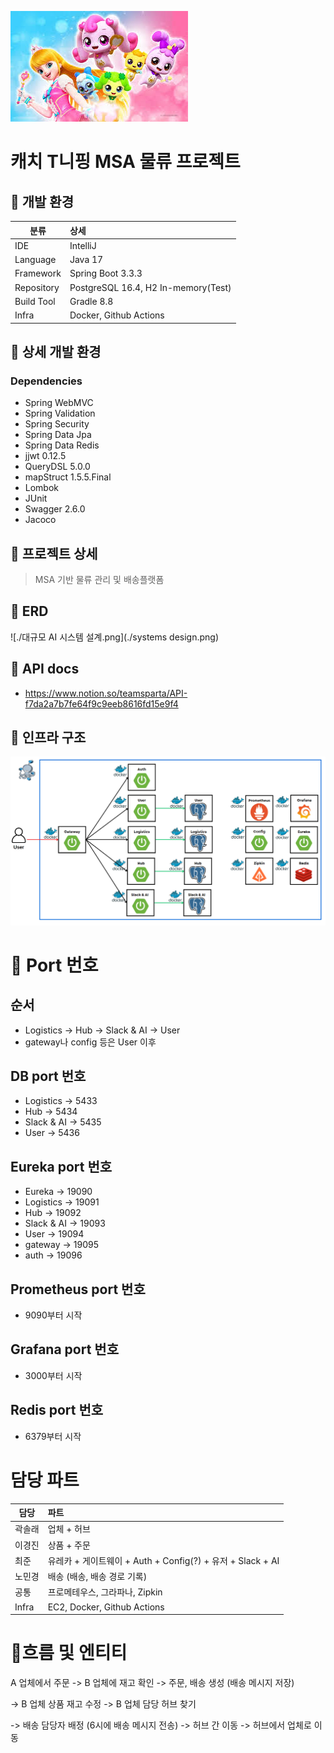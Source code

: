 ![](./t.jpg)
# 캐치 T니핑 MSA 물류 프로젝트


## 🐹 개발 환경

| 분류         | 상세                                  |
|------------|:------------------------------------|
| IDE        | IntelliJ                            |
| Language   | Java 17                             |
| Framework  | Spring Boot 3.3.3                   |
| Repository | PostgreSQL 16.4, H2 In-memory(Test) |
| Build Tool | Gradle 8.8                          |
| Infra      | Docker, Github Actions              |

## 👻 상세 개발 환경

### Dependencies

- Spring WebMVC
- Spring Validation
- Spring Security
- Spring Data Jpa
- Spring Data Redis
- jjwt 0.12.5
- QueryDSL 5.0.0
- mapStruct 1.5.5.Final
- Lombok
- JUnit
- Swagger 2.6.0
- Jacoco

## 🐰 프로젝트 상세

> MSA 기반 물류 관리 및 배송플랫폼

## 🐳 ERD

![./대규모 AI 시스템 설계.png](./systems design.png)

## 🐙 API docs

- https://www.notion.so/teamsparta/API-f7da2a7b7fe64f9c9eeb8616fd15e9f4

## 🐬 인프라 구조
![인프라 설계서.png](infra.png)

# 🔢 Port 번호

## 순서
- Logistics → Hub → Slack & AI → User
- gateway나 config 등은 User 이후

## DB port 번호
- Logistics → 5433
- Hub → 5434
- Slack & AI → 5435
- User → 5436

## Eureka port 번호
- Eureka → 19090
- Logistics → 19091
- Hub → 19092
- Slack & AI → 19093
- User → 19094
- gateway → 19095
- auth -> 19096

## Prometheus port 번호
- 9090부터 시작

## Grafana port 번호
- 3000부터 시작

## Redis port 번호
- 6379부터 시작

# 담당 파트

| 담당   | 파트                                               |
|-------|:-------------------------------------------------|
| 곽솔래   | 업체 + 허브                                          |
| 이경진   | 상품 + 주문                                          |
| 최준    | 유레카 + 게이트웨이 + Auth + Config(?) + 유저 + Slack + AI |
| 노민경   | 배송 (배송, 배송 경로 기록)                                |
| 공통    | 프로메테우스, 그라파나, Zipkin                             |
| Infra | EC2, Docker, Github Actions                      |


# 🌊흐름 및 엔티티

A 업체에서 주문 -> B 업체에 재고 확인 -> 주문, 배송 생성 (배송 메시지 저장)

-> B 업체 상품 재고 수정 -> B 업체 담당 허브 찾기

-> 배송 담당자 배정 (6시에 배송 메시지 전송) -> 허브 간 이동 -> 허브에서 업체로 이동
